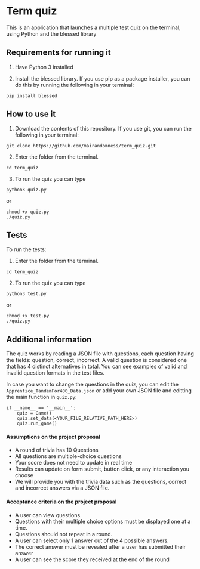 # Term quiz

This is an application that launches a multiple test quiz on the terminal, using Python and the blessed library

## Requirements for running it

1. Have Python 3 installed

2. Install the blessed library. If you use pip as a package installer, you can do this by running the following in your terminal:
```
pip install blessed
```

## How to use it

1. Download the contents of this repository. If you use git, you can run the following in your terminal:
```
git clone https://github.com/mairandomness/term_quiz.git
```

2. Enter the folder from the terminal.
```
cd term_quiz
```

3. To run the quiz you can type
```
python3 quiz.py
```

or

```
chmod +x quiz.py
./quiz.py
```

## Tests

To run the tests:

1. Enter the folder from the terminal.
```
cd term_quiz
```

2. To run the quiz you can type
```
python3 test.py
```

or

```
chmod +x test.py
./quiz.py
```

## Additional information

The quiz works by reading a JSON file with questions, each question having the fields: question, correct, incorrect. A valid question is considered one that has 4 distinct alternatives in total.
You can see examples of valid and invalid question formats in the test files.

In case you want to change the questions in the quiz, you can edit the `Apprentice_TandemFor400_Data.json` or add your own JSON file and editting the main function in `quiz.py`:
```
if __name__ == '__main__':
    quiz = Game()
    quiz.set_data(<YOUR_FILE_RELATIVE_PATH_HERE>)
    quiz.run_game()
```

#### Assumptions on the project proposal
* A round of trivia has 10 Questions
* All questions are multiple-choice questions
* Your score does not need to update in real time
* Results can update on form submit, button click, or any interaction you choose
* We will provide you with the trivia data such as the questions, correct and incorrect answers via a
JSON file.

#### Acceptance criteria on the project proposal
* A user can view questions.
* Questions with their multiple choice options must be displayed one at a time.
* Questions should not repeat in a round.
* A user can select only 1 answer out of the 4 possible answers.
* The correct answer must be revealed after a user has submitted their answer
* A user can see the score they received at the end of the round
